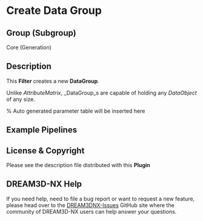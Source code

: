 # Create Data Group

## Group (Subgroup)

Core (Generation)

## Description

This **Filter** creates a new **DataGroup**.

Unlike _AttributeMatrix_, _DataGroup_s are capable of holding any _DataObject_ of any size.

% Auto generated parameter table will be inserted here

## Example Pipelines

## License & Copyright

Please see the description file distributed with this **Plugin**

## DREAM3D-NX Help

If you need help, need to file a bug report or want to request a new feature, please head over to the [DREAM3DNX-Issues](https://github.com/BlueQuartzSoftware/DREAM3DNX-Issues/discussions) GitHub site where the community of DREAM3D-NX users can help answer your questions.

